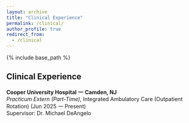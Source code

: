 ```yaml
---
layout: archive
title: "Clinical Experience"
permalink: /clinical/
author_profile: true
redirect_from:
  - /clinical
---
```


{% include base_path %}


**Clinical Experience**
---
**Cooper University Hospital** **一** **Camden, NJ**<br />
_Practicum Extern (Part-Time)_, Integrated Ambulatory Care (Outpatient Rotation) (Jun 2025 一 Present)<br />
Supervisor: Dr. Michael DeAngelo<br />
